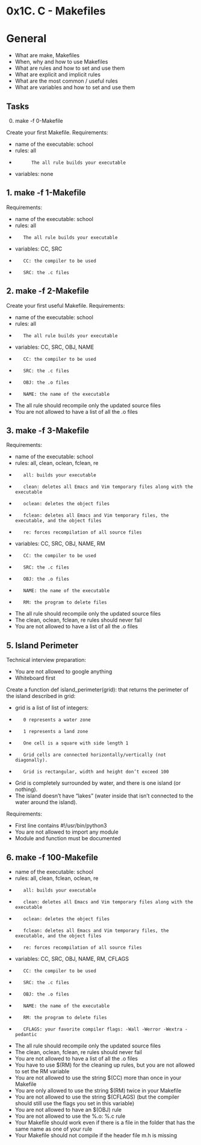 # 0x1C. C - Makefiles


# General

+    What are make, Makefiles
+    When, why and how to use Makefiles
+    What are rules and how to set and use them
+    What are explicit and implicit rules
+    What are the most common / useful rules
+    What are variables and how to set and use them


## Tasks
0. make -f 0-Makefile

Create your first Makefile.
Requirements:

+    name of the executable: school
+    rules: all
+           The all rule builds your executable
+    variables: none



## 1. make -f 1-Makefile
Requirements:

+    name of the executable: school
+    rules: all
+        The all rule builds your executable
+    variables: CC, SRC
+        CC: the compiler to be used
+        SRC: the .c files



## 2. make -f 2-Makefile

Create your first useful Makefile.
Requirements:

+    name of the executable: school
+    rules: all
+        The all rule builds your executable
+    variables: CC, SRC, OBJ, NAME
+        CC: the compiler to be used
+        SRC: the .c files
+        OBJ: the .o files
+        NAME: the name of the executable
+    The all rule should recompile only the updated source files
+    You are not allowed to have a list of all the .o files




## 3. make -f 3-Makefile
Requirements:

+    name of the executable: school
+    rules: all, clean, oclean, fclean, re
+        all: builds your executable
+        clean: deletes all Emacs and Vim temporary files along with the executable
+        oclean: deletes the object files
+        fclean: deletes all Emacs and Vim temporary files, the executable, and the object files
+        re: forces recompilation of all source files
+    variables: CC, SRC, OBJ, NAME, RM
+        CC: the compiler to be used
+        SRC: the .c files
+        OBJ: the .o files
+        NAME: the name of the executable
+        RM: the program to delete files
+    The all rule should recompile only the updated source files
+    The clean, oclean, fclean, re rules should never fail
+    You are not allowed to have a list of all the .o files




## 5. Island Perimeter

Technical interview preparation:

+    You are not allowed to google anything
+    Whiteboard first

Create a function def island_perimeter(grid): that returns the perimeter of the island described in grid:

+    grid is a list of list of integers:
+        0 represents a water zone
+        1 represents a land zone
+        One cell is a square with side length 1
+        Grid cells are connected horizontally/vertically (not diagonally).
+        Grid is rectangular, width and height don’t exceed 100
+    Grid is completely surrounded by water, and there is one island (or nothing).
+    The island doesn’t have “lakes” (water inside that isn’t connected to the water around the island).

Requirements:

+    First line contains #!/usr/bin/python3
+    You are not allowed to import any module
+    Module and function must be documented




## 6. make -f 100-Makefile


+    name of the executable: school
+    rules: all, clean, fclean, oclean, re
+        all: builds your executable
+        clean: deletes all Emacs and Vim temporary files along with the executable
+        oclean: deletes the object files
+        fclean: deletes all Emacs and Vim temporary files, the executable, and the object files
+        re: forces recompilation of all source files
+    variables: CC, SRC, OBJ, NAME, RM, CFLAGS
+        CC: the compiler to be used
+        SRC: the .c files
+        OBJ: the .o files
+        NAME: the name of the executable
+        RM: the program to delete files
+        CFLAGS: your favorite compiler flags: -Wall -Werror -Wextra -pedantic
+    The all rule should recompile only the updated source files
+    The clean, oclean, fclean, re rules should never fail
+    You are not allowed to have a list of all the .o files
+    You have to use $(RM) for the cleaning up rules, but you are not allowed to set the RM variable
+    You are not allowed to use the string $(CC) more than once in your Makefile
+    You are only allowed to use the string $(RM) twice in your Makefile
+    You are not allowed to use the string $(CFLAGS) (but the compiler should still use the flags you set in this variable)
+    You are not allowed to have an $(OBJ) rule
+    You are not allowed to use the %.o: %.c rule
+    Your Makefile should work even if there is a file in the folder that has the same name as one of your rule
+    Your Makefile should not compile if the header file m.h is missing


